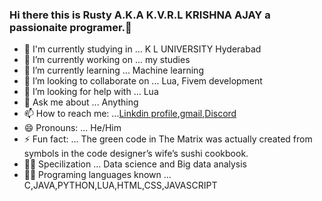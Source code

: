 ### Hi there this is Rusty A.K.A K.V.R.L KRISHNA AJAY a passionaite programer.👋


<!--**RUSTY147/RUSTY147** is a ✨ _special_ ✨ repository because its `README.md` (this file) appears on your GitHub profile.-->

<!--Here are some ideas to get you started:-->

- 🏫 I'm currently studying in ...  K L UNIVERSITY Hyderabad
- 🔭 I’m currently working on ... my studies
- 🌱 I’m currently learning ...   Machine learning
- 👯 I’m looking to collaborate on ... Lua, Fivem development 
- 🤔 I’m looking for help with ...  Lua
- 💬 Ask me about ... Anything
- 📫 How to reach me: ...[Linkdin profile](https://www.linkedin.com/in/k-v-r-l-krishna-ajay-7b7512211/),[gmail](kasiajay40@gmail.com),[Discord](https://discord.gg/KFFNS7cwuy)
- 😄 Pronouns: ... He/Him
- ⚡ Fun fact: ... The green code in The Matrix was actually created from symbols in the code designer’s wife’s sushi cookbook.
- 👨‍🔧 Specilization ... Data science and Big data analysis
- 👨‍💻 Programing languages known ... C,JAVA,PYTHON,LUA,HTML,CSS,JAVASCRIPT

